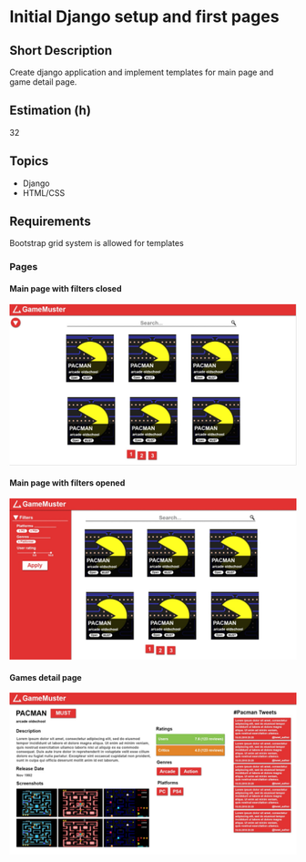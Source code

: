 # Initial Django setup and first pages

## Short Description

Create django application and implement templates for main page and game detail page.

## Estimation (h)

32

## Topics

* Django
* HTML/CSS

## Requirements

Bootstrap grid system is allowed for templates

### Pages

#### Main page with filters closed

![](./assets/1.png)

#### Main page with filters opened

![](./assets/2.png)

#### Games detail page

![](./assets/3.png)

